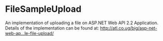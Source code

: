 # FileSampleUpload
An implementation of uploading a file on ASP.NET Web API 2.2 Application. Details of the implementation can be found at: http://atl.co.ug/big/asp-net-web-ap…le-file-upload/ ‎
